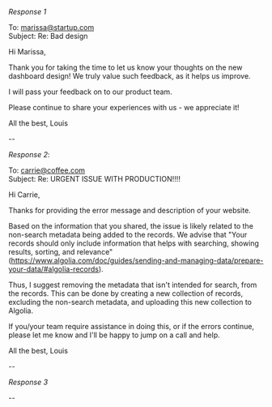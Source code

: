 *Response 1*  


To: marissa@startup.com  
Subject: Re: Bad design  

Hi Marissa,  

Thank you for taking the time to let us know your thoughts on the new dashboard design!
We truly value such feedback, as it helps us improve.

I will pass your feedback on to our product team.

Please continue to share your experiences with us - we appreciate it!

All the best,
Louis


--


*Response 2*:   
  
To: carrie@coffee.com  
Subject: Re: URGENT ISSUE WITH PRODUCTION!!!!  
  
Hi Carrie,

Thanks for providing the error message and description of your website.

Based on the information that you shared, the issue is likely related to the non-search metadata being added to the records.
We advise that "Your records should only include information that helps with searching, showing results, sorting, and relevance" (https://www.algolia.com/doc/guides/sending-and-managing-data/prepare-your-data/#algolia-records).

Thus, I suggest removing the metadata that isn't intended for search, from the records.
This can be done by creating a new collection of records, excluding the non-search metadata, and uploading this new collection to Algolia.

If you/your team require assistance in doing this, or if the errors continue, please let me know and I'll be happy to jump on a call and help.

All the best,
Louis


--

*Response 3*  





--
  